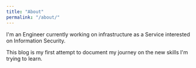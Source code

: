 ```yaml
---
title: "About"
permalink: "/about/"
---
```

I'm an Engineer currently working on infrastructure as a Service interested on Information Security.

This blog is my first attempt to document my journey on the new skills I'm trying to learn.
